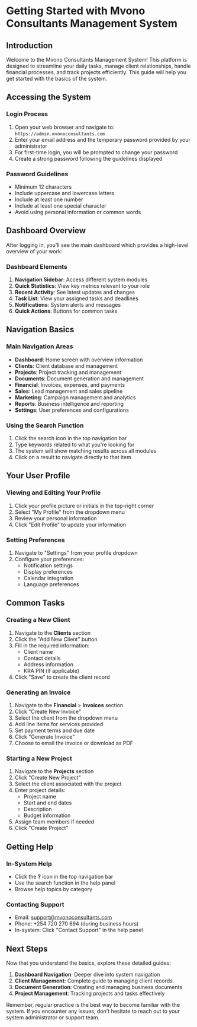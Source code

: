 # Getting Started with Mvono Consultants Management System

## Introduction

Welcome to the Mvono Consultants Management System! This platform is designed to streamline your daily tasks, manage client relationships, handle financial processes, and track projects efficiently. This guide will help you get started with the basics of the system.

## Accessing the System

### Login Process

1. Open your web browser and navigate to: `https://admin.mvonoconsultants.com`
2. Enter your email address and the temporary password provided by your administrator
3. For first-time login, you will be prompted to change your password
4. Create a strong password following the guidelines displayed

### Password Guidelines

- Minimum 12 characters
- Include uppercase and lowercase letters
- Include at least one number
- Include at least one special character
- Avoid using personal information or common words

## Dashboard Overview

After logging in, you'll see the main dashboard which provides a high-level overview of your work:

### Dashboard Elements

1. **Navigation Sidebar**: Access different system modules
2. **Quick Statistics**: View key metrics relevant to your role
3. **Recent Activity**: See latest updates and changes
4. **Task List**: View your assigned tasks and deadlines
5. **Notifications**: System alerts and messages
6. **Quick Actions**: Buttons for common tasks

## Navigation Basics

### Main Navigation Areas

- **Dashboard**: Home screen with overview information
- **Clients**: Client database and management
- **Projects**: Project tracking and management
- **Documents**: Document generation and management
- **Financial**: Invoices, expenses, and payments
- **Sales**: Lead management and sales pipeline
- **Marketing**: Campaign management and analytics
- **Reports**: Business intelligence and reporting
- **Settings**: User preferences and configurations

### Using the Search Function

1. Click the search icon in the top navigation bar
2. Type keywords related to what you're looking for
3. The system will show matching results across all modules
4. Click on a result to navigate directly to that item

## Your User Profile

### Viewing and Editing Your Profile

1. Click your profile picture or initials in the top-right corner
2. Select "My Profile" from the dropdown menu
3. Review your personal information
4. Click "Edit Profile" to update your information

### Setting Preferences

1. Navigate to "Settings" from your profile dropdown
2. Configure your preferences:
   - Notification settings
   - Display preferences
   - Calendar integration
   - Language preferences

## Common Tasks

### Creating a New Client

1. Navigate to the **Clients** section
2. Click the "Add New Client" button
3. Fill in the required information:
   - Client name
   - Contact details
   - Address information
   - KRA PIN (if applicable)
4. Click "Save" to create the client record

### Generating an Invoice

1. Navigate to the **Financial** > **Invoices** section
2. Click "Create New Invoice"
3. Select the client from the dropdown menu
4. Add line items for services provided
5. Set payment terms and due date
6. Click "Generate Invoice"
7. Choose to email the invoice or download as PDF

### Starting a New Project

1. Navigate to the **Projects** section
2. Click "Create New Project"
3. Select the client associated with the project
4. Enter project details:
   - Project name
   - Start and end dates
   - Description
   - Budget information
5. Assign team members if needed
6. Click "Create Project"

## Getting Help

### In-System Help

- Click the **?** icon in the top navigation bar
- Use the search function in the help panel
- Browse help topics by category

### Contacting Support

- Email: support@mvonoconsultants.com
- Phone: +254 720 270 694 (during business hours)
- In-system: Click "Contact Support" in the help panel

## Next Steps

Now that you understand the basics, explore these detailed guides:

1. **Dashboard Navigation**: Deeper dive into system navigation
2. **Client Management**: Complete guide to managing client records
3. **Document Generation**: Creating and managing business documents
4. **Project Management**: Tracking projects and tasks effectively

Remember, regular practice is the best way to become familiar with the system. If you encounter any issues, don't hesitate to reach out to your system administrator or support team.